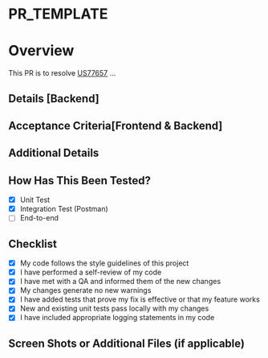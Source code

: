 # PR_TEMPLATE

# Overview
This PR is to resolve  [US77657]() ...

## Details [Backend]


## Acceptance Criteria[Frontend & Backend]


## Additional Details



## How Has This Been Tested?

- [x] Unit Test
- [x] Integration Test (Postman)
- [ ] End-to-end

## Checklist

- [x] My code follows the style guidelines of this project
- [x] I have performed a self-review of my code
- [x] I have met with a QA and informed them of the new changes
- [x] My changes generate no new warnings
- [x] I have added tests that prove my fix is effective or that my feature works
- [x] New and existing unit tests pass locally with my changes
- [x] I have included appropriate logging statements in my code

## Screen Shots or Additional Files (if applicable)


